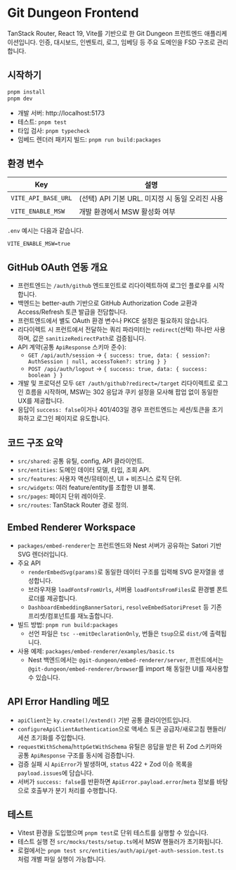 # Git Dungeon Frontend

TanStack Router, React 19, Vite를 기반으로 한 Git Dungeon 프런트엔드 애플리케이션입니다. 인증, 대시보드, 인벤토리, 로그, 임베딩 등 주요 도메인을 FSD 구조로 관리합니다.

## 시작하기

```bash
pnpm install
pnpm dev
```

- 개발 서버: http://localhost:5173
- 테스트: `pnpm test`
- 타입 검사: `pnpm typecheck`
- 임베드 렌더러 패키지 빌드: `pnpm run build:packages`

## 환경 변수

| Key                 | 설명                                            |
| ------------------- | ----------------------------------------------- |
| `VITE_API_BASE_URL` | (선택) API 기본 URL. 미지정 시 동일 오리진 사용 |
| `VITE_ENABLE_MSW`   | 개발 환경에서 MSW 활성화 여부                   |

`.env` 예시는 다음과 같습니다.

```env
VITE_ENABLE_MSW=true
```

## GitHub OAuth 연동 개요

- 프런트엔드는 `/auth/github` 엔드포인트로 리다이렉트하여 로그인 플로우를 시작합니다.
- 백엔드는 better-auth 기반으로 GitHub Authorization Code 교환과 Access/Refresh 토큰 발급을 전담합니다.
- 프런트엔드에서 별도 OAuth 환경 변수나 PKCE 설정은 필요하지 않습니다.
- 리다이렉트 시 프런트에서 전달하는 쿼리 파라미터는 `redirect`(선택) 하나만 사용하며, 값은 `sanitizeRedirectPath`로 검증됩니다.
- API 계약(공통 `ApiResponse` 스키마 준수):
  - `GET /api/auth/session` → `{ success: true, data: { session?: AuthSession | null, accessToken?: string } }`
  - `POST /api/auth/logout` → `{ success: true, data: { success: boolean } }`
- 개발 및 프로덕션 모두 `GET /auth/github?redirect=/target` 리다이렉트로 로그인 흐름을 시작하며, MSW는 302 응답과 쿠키 설정을 모사해 팝업 없이 동일한 UX를 제공합니다.
- 응답이 `success: false`이거나 401/403일 경우 프런트엔드는 세션/토큰을 초기화하고 로그인 페이지로 유도합니다.

## 코드 구조 요약

- `src/shared`: 공통 유틸, config, API 클라이언트.
- `src/entities`: 도메인 데이터 모델, 타입, 조회 API.
- `src/features`: 사용자 액션/뮤테이션, UI + 비즈니스 로직 단위.
- `src/widgets`: 여러 feature/entity를 조합한 UI 블록.
- `src/pages`: 페이지 단위 레이아웃.
- `src/routes`: TanStack Router 경로 정의.

## Embed Renderer Workspace

- `packages/embed-renderer`는 프런트엔드와 Nest 서버가 공유하는 Satori 기반 SVG 렌더러입니다.
- 주요 API
  - `renderEmbedSvg(params)`로 동일한 데이터 구조를 입력해 SVG 문자열을 생성합니다.
  - 브라우저용 `loadFontsFromUrls`, 서버용 `loadFontsFromFiles`로 환경별 폰트 로더를 제공합니다.
  - `DashboardEmbeddingBannerSatori`, `resolveEmbedSatoriPreset` 등 기존 프리셋/컴포넌트를 재노출합니다.
- 빌드 방법: `pnpm run build:packages`
  - 선언 파일은 `tsc --emitDeclarationOnly`, 번들은 `tsup`으로 `dist/`에 출력됩니다.
- 사용 예제: `packages/embed-renderer/examples/basic.ts`
  - Nest 백엔드에서는 `@git-dungeon/embed-renderer/server`, 프런트에서는 `@git-dungeon/embed-renderer/browser`를 import 해 동일한 UI를 재사용할 수 있습니다.

## API Error Handling 메모

- `apiClient`는 `ky.create()/extend()` 기반 공통 클라이언트입니다.
- `configureApiClientAuthentication`으로 액세스 토큰 공급자/새로고침 핸들러/세션 초기화를 주입합니다.
- `requestWithSchema`/`httpGetWithSchema` 유틸은 응답을 받은 뒤 Zod 스키마와 공통 `ApiResponse` 구조를 동시에 검증합니다.
- 검증 실패 시 `ApiError`가 발생하며, `status` 422 + Zod 이슈 목록을 `payload.issues`에 담습니다.
- 서버가 `success: false`를 반환하면 `ApiError.payload.error`/`meta` 정보를 바탕으로 호출부가 분기 처리를 수행합니다.

## 테스트

- Vitest 환경을 도입했으며 `pnpm test`로 단위 테스트를 실행할 수 있습니다.
- 테스트 실행 전 `src/mocks/tests/setup.ts`에서 MSW 핸들러가 초기화됩니다.
- 로컬에서는 `pnpm test src/entities/auth/api/get-auth-session.test.ts`처럼 개별 파일 실행이 가능합니다.
